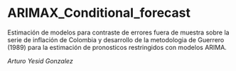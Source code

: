 # ARIMAX_Conditional_forecast
Estimación de modelos para contraste de errores fuera de muestra sobre la serie de inflación de Colombia y desarrollo de la metodologia de Guerrero (1989) para la estimación de pronosticos restringidos con modelos ARIMA.

_Arturo Yesid Gonzalez_
